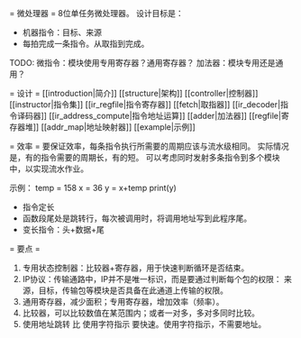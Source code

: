 = 微处理器 =
8位单任务微处理器。
设计目标是：
- 机器指令：目标、来源
- 每拍完成一条指令。从取指到完成。

TODO:
微指令：模块使用专用寄存器？通用寄存器？
加法器：模块专用还是通用？


= 设计 =
[[introduction|简介]]
[[structure|架构]]
[[controller|控制器]]
[[instructor|指令集]]
[[ir_regfile|指令寄存器]]
[[fetch|取指器]]
[[ir_decoder|指令译码器]]
[[ir_address_compute|指令地址运算]]
[[adder|加法器]]
[[regfile|寄存器堆]]
[[addr_map|地址映射器]]
[[example|示例]]

= 效率 =
要保证效率，每条指令执行所需要的周期应该与流水级相同。
实际情况是，有的指令需要的周期长，有的短。
可以考虑同时发射多条指令到多个模块中，以实现流水作业。

示例：
temp = 158
x = 36
y = x+temp
print(y)

- 指令定长
- 函数段尾处是跳转行，每次被调用时，将调用地址写到此程序尾。
- 变长指令：头+数据+尾

= 要点 =
1. 专用状态控制器：比较器+寄存器，用于快速判断循环是否结束。
2. IP协议：传输通路中，IP并不是唯一标识，而是要通过判断每个包的权限： 
   来源，目标，传输包等模块是否具备在此通道上传输的权限。
3. 通用寄存器，减少面积；专用寄存器，增加效率（频率）。
4. 比较器，可以比较数值在某范围内；或者一对多，多对多同时比较。
5. 使用地址跳转 比 使用字符指示 要快速。使用字符指示，不需要地址。
